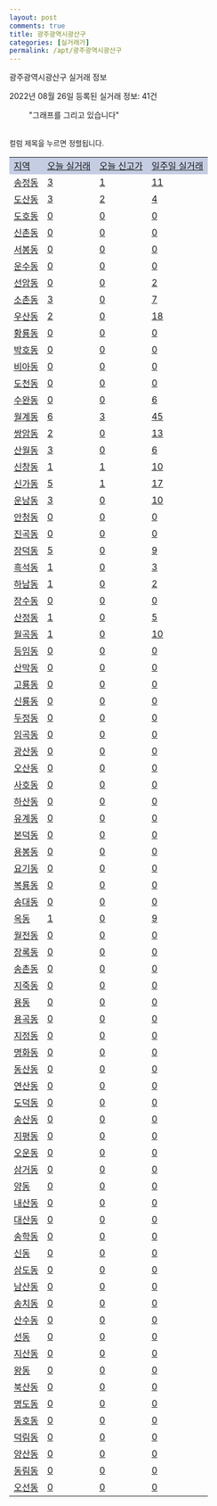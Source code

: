 ```yaml
---
layout: post
comments: true
title: 광주광역시광산구
categories: [실거래가]
permalink: /apt/광주광역시광산구
---
```


광주광역시광산구 실거래 정보

2022년 08월 26일 등록된 실거래 정보: 41건

<!--<script async src="https://pagead2.googlesyndication.com/pagead/js/adsbygoogle.js?client=ca-pub-3485438051770037"
 crossorigin="anonymous"></script>-->

<script type="text/javascript">
  google.charts.load('current', {'packages':['corechart']});
  google.charts.setOnLoadCallback(drawChart);

  function drawChart() {
    var data = google.visualization.arrayToDataTable([['거래일', '매매', '전월세', '전매'], ['21-01', 11, 5, 0], ['21-02', 0, 1, 0], ['21-03', 0, 1, 0], ['21-04', 0, 2, 0], ['21-05', 11, 0, 0], ['21-06', 0, 13, 0], ['21-07', 19, 56, 1], ['21-08', 450, 302, 8], ['21-09', 664, 635, 19], ['21-10', 622, 493, 14], ['21-11', 373, 510, 9], ['21-12', 331, 493, 10], ['22-01', 288, 581, 17], ['22-02', 306, 477, 10], ['22-03', 402, 508, 20], ['22-04', 454, 607, 14], ['22-05', 466, 593, 6], ['22-06', 290, 581, 5], ['22-07', 206, 649, 4], ['22-08', 75, 275, 3]]);

    var options = {
      title: '최근 1년간 유형별 거래량 추이',
      legend: { position: 'bottom' }
    };

    setTimeout(function() {
        var chart = new google.visualization.LineChart(document.getElementById('columnchart_material'));
        chart.draw(data, (options));
        document.getElementById('loading').style.display = 'none';
        var dayLabel = (new Date()).getDay();
        if (dayLabel < 2) {
            sorttable.innerSortFunction.apply(document.getElementById('week'), []);
            sorttable.innerSortFunction.apply(document.getElementById('week'), []);        
        }
        else {
            sorttable.innerSortFunction.apply(document.getElementById('today'), []);
            sorttable.innerSortFunction.apply(document.getElementById('today'), []);
        }
    }, 200);

  }
</script>

<div id="loading" style="z-index:20; display: block; margin-left: 35px">"그래프를 그리고 있습니다"</div>
<div id="columnchart_material" style="width: 95%; margin-left: -35px; display: block"></div>
<!--<div style="width: 95%; margin-left: -35px; display: block">
      <script async src="https://pagead2.googlesyndication.com/pagead/js/adsbygoogle.js?client=ca-pub-3485438051770037"
          crossorigin="anonymous"></script>
      <ins class="adsbygoogle"
          style="display:block"
          data-ad-format="fluid"
          data-ad-layout-key="-fb+5w+4e-db+86"
          data-ad-client="ca-pub-3485438051770037"
          data-ad-slot="1827090281"></ins>
      <script>
          (adsbygoogle = window.adsbygoogle || []).push({});
      </script>
</div>-->
<br>

<font size='small' style='font-size: small;'>컬럼 제목을 누르면 정렬됩니다.</font>
<table class="sortable">
  <tr style='background-color: rgba(114, 132, 186,0.4);'>
    <td id="region"><a href="#">지역</a></td>
    <td id="today"><a href="#">오늘 실거래</a></td>
    <td id="today_new"><a href="#">오늘 신고가</a></td>
    <td id="week"><a href="#">일주일 실거래</a></td>
  </tr>

  
  <tr class="item">
    <td><a href="광주광역시광산구송정동">송정동</a></td>
    <td><a href="광주광역시광산구송정동">3</a></td>
    <td><a href="광주광역시광산구송정동">1</a></td>
    <td><a href="광주광역시광산구송정동">11</a></td>
  </tr>
    

  <tr class="item">
    <td><a href="광주광역시광산구도산동">도산동</a></td>
    <td><a href="광주광역시광산구도산동">3</a></td>
    <td><a href="광주광역시광산구도산동">2</a></td>
    <td><a href="광주광역시광산구도산동">4</a></td>
  </tr>
    

  <tr class="item">
    <td><a href="광주광역시광산구도호동">도호동</a></td>
    <td><a href="광주광역시광산구도호동">0</a></td>
    <td><a href="광주광역시광산구도호동">0</a></td>
    <td><a href="광주광역시광산구도호동">0</a></td>
  </tr>
    

  <tr class="item">
    <td><a href="광주광역시광산구신촌동">신촌동</a></td>
    <td><a href="광주광역시광산구신촌동">0</a></td>
    <td><a href="광주광역시광산구신촌동">0</a></td>
    <td><a href="광주광역시광산구신촌동">0</a></td>
  </tr>
    

  <tr class="item">
    <td><a href="광주광역시광산구서봉동">서봉동</a></td>
    <td><a href="광주광역시광산구서봉동">0</a></td>
    <td><a href="광주광역시광산구서봉동">0</a></td>
    <td><a href="광주광역시광산구서봉동">0</a></td>
  </tr>
    

  <tr class="item">
    <td><a href="광주광역시광산구운수동">운수동</a></td>
    <td><a href="광주광역시광산구운수동">0</a></td>
    <td><a href="광주광역시광산구운수동">0</a></td>
    <td><a href="광주광역시광산구운수동">0</a></td>
  </tr>
    

  <tr class="item">
    <td><a href="광주광역시광산구선암동">선암동</a></td>
    <td><a href="광주광역시광산구선암동">0</a></td>
    <td><a href="광주광역시광산구선암동">0</a></td>
    <td><a href="광주광역시광산구선암동">2</a></td>
  </tr>
    

  <tr class="item">
    <td><a href="광주광역시광산구소촌동">소촌동</a></td>
    <td><a href="광주광역시광산구소촌동">3</a></td>
    <td><a href="광주광역시광산구소촌동">0</a></td>
    <td><a href="광주광역시광산구소촌동">7</a></td>
  </tr>
    

  <tr class="item">
    <td><a href="광주광역시광산구우산동">우산동</a></td>
    <td><a href="광주광역시광산구우산동">2</a></td>
    <td><a href="광주광역시광산구우산동">0</a></td>
    <td><a href="광주광역시광산구우산동">18</a></td>
  </tr>
    

  <tr class="item">
    <td><a href="광주광역시광산구황룡동">황룡동</a></td>
    <td><a href="광주광역시광산구황룡동">0</a></td>
    <td><a href="광주광역시광산구황룡동">0</a></td>
    <td><a href="광주광역시광산구황룡동">0</a></td>
  </tr>
    

  <tr class="item">
    <td><a href="광주광역시광산구박호동">박호동</a></td>
    <td><a href="광주광역시광산구박호동">0</a></td>
    <td><a href="광주광역시광산구박호동">0</a></td>
    <td><a href="광주광역시광산구박호동">0</a></td>
  </tr>
    

  <tr class="item">
    <td><a href="광주광역시광산구비아동">비아동</a></td>
    <td><a href="광주광역시광산구비아동">0</a></td>
    <td><a href="광주광역시광산구비아동">0</a></td>
    <td><a href="광주광역시광산구비아동">0</a></td>
  </tr>
    

  <tr class="item">
    <td><a href="광주광역시광산구도천동">도천동</a></td>
    <td><a href="광주광역시광산구도천동">0</a></td>
    <td><a href="광주광역시광산구도천동">0</a></td>
    <td><a href="광주광역시광산구도천동">0</a></td>
  </tr>
    

  <tr class="item">
    <td><a href="광주광역시광산구수완동">수완동</a></td>
    <td><a href="광주광역시광산구수완동">0</a></td>
    <td><a href="광주광역시광산구수완동">0</a></td>
    <td><a href="광주광역시광산구수완동">6</a></td>
  </tr>
    

  <tr class="item">
    <td><a href="광주광역시광산구월계동">월계동</a></td>
    <td><a href="광주광역시광산구월계동">6</a></td>
    <td><a href="광주광역시광산구월계동">3</a></td>
    <td><a href="광주광역시광산구월계동">45</a></td>
  </tr>
    

  <tr class="item">
    <td><a href="광주광역시광산구쌍암동">쌍암동</a></td>
    <td><a href="광주광역시광산구쌍암동">2</a></td>
    <td><a href="광주광역시광산구쌍암동">0</a></td>
    <td><a href="광주광역시광산구쌍암동">13</a></td>
  </tr>
    

  <tr class="item">
    <td><a href="광주광역시광산구산월동">산월동</a></td>
    <td><a href="광주광역시광산구산월동">3</a></td>
    <td><a href="광주광역시광산구산월동">0</a></td>
    <td><a href="광주광역시광산구산월동">6</a></td>
  </tr>
    

  <tr class="item">
    <td><a href="광주광역시광산구신창동">신창동</a></td>
    <td><a href="광주광역시광산구신창동">1</a></td>
    <td><a href="광주광역시광산구신창동">1</a></td>
    <td><a href="광주광역시광산구신창동">10</a></td>
  </tr>
    

  <tr class="item">
    <td><a href="광주광역시광산구신가동">신가동</a></td>
    <td><a href="광주광역시광산구신가동">5</a></td>
    <td><a href="광주광역시광산구신가동">1</a></td>
    <td><a href="광주광역시광산구신가동">17</a></td>
  </tr>
    

  <tr class="item">
    <td><a href="광주광역시광산구운남동">운남동</a></td>
    <td><a href="광주광역시광산구운남동">3</a></td>
    <td><a href="광주광역시광산구운남동">0</a></td>
    <td><a href="광주광역시광산구운남동">10</a></td>
  </tr>
    

  <tr class="item">
    <td><a href="광주광역시광산구안청동">안청동</a></td>
    <td><a href="광주광역시광산구안청동">0</a></td>
    <td><a href="광주광역시광산구안청동">0</a></td>
    <td><a href="광주광역시광산구안청동">0</a></td>
  </tr>
    

  <tr class="item">
    <td><a href="광주광역시광산구진곡동">진곡동</a></td>
    <td><a href="광주광역시광산구진곡동">0</a></td>
    <td><a href="광주광역시광산구진곡동">0</a></td>
    <td><a href="광주광역시광산구진곡동">0</a></td>
  </tr>
    

  <tr class="item">
    <td><a href="광주광역시광산구장덕동">장덕동</a></td>
    <td><a href="광주광역시광산구장덕동">5</a></td>
    <td><a href="광주광역시광산구장덕동">0</a></td>
    <td><a href="광주광역시광산구장덕동">9</a></td>
  </tr>
    

  <tr class="item">
    <td><a href="광주광역시광산구흑석동">흑석동</a></td>
    <td><a href="광주광역시광산구흑석동">1</a></td>
    <td><a href="광주광역시광산구흑석동">0</a></td>
    <td><a href="광주광역시광산구흑석동">3</a></td>
  </tr>
    

  <tr class="item">
    <td><a href="광주광역시광산구하남동">하남동</a></td>
    <td><a href="광주광역시광산구하남동">1</a></td>
    <td><a href="광주광역시광산구하남동">0</a></td>
    <td><a href="광주광역시광산구하남동">2</a></td>
  </tr>
    

  <tr class="item">
    <td><a href="광주광역시광산구장수동">장수동</a></td>
    <td><a href="광주광역시광산구장수동">0</a></td>
    <td><a href="광주광역시광산구장수동">0</a></td>
    <td><a href="광주광역시광산구장수동">0</a></td>
  </tr>
    

  <tr class="item">
    <td><a href="광주광역시광산구산정동">산정동</a></td>
    <td><a href="광주광역시광산구산정동">1</a></td>
    <td><a href="광주광역시광산구산정동">0</a></td>
    <td><a href="광주광역시광산구산정동">5</a></td>
  </tr>
    

  <tr class="item">
    <td><a href="광주광역시광산구월곡동">월곡동</a></td>
    <td><a href="광주광역시광산구월곡동">1</a></td>
    <td><a href="광주광역시광산구월곡동">0</a></td>
    <td><a href="광주광역시광산구월곡동">10</a></td>
  </tr>
    

  <tr class="item">
    <td><a href="광주광역시광산구등임동">등임동</a></td>
    <td><a href="광주광역시광산구등임동">0</a></td>
    <td><a href="광주광역시광산구등임동">0</a></td>
    <td><a href="광주광역시광산구등임동">0</a></td>
  </tr>
    

  <tr class="item">
    <td><a href="광주광역시광산구산막동">산막동</a></td>
    <td><a href="광주광역시광산구산막동">0</a></td>
    <td><a href="광주광역시광산구산막동">0</a></td>
    <td><a href="광주광역시광산구산막동">0</a></td>
  </tr>
    

  <tr class="item">
    <td><a href="광주광역시광산구고룡동">고룡동</a></td>
    <td><a href="광주광역시광산구고룡동">0</a></td>
    <td><a href="광주광역시광산구고룡동">0</a></td>
    <td><a href="광주광역시광산구고룡동">0</a></td>
  </tr>
    

  <tr class="item">
    <td><a href="광주광역시광산구신룡동">신룡동</a></td>
    <td><a href="광주광역시광산구신룡동">0</a></td>
    <td><a href="광주광역시광산구신룡동">0</a></td>
    <td><a href="광주광역시광산구신룡동">0</a></td>
  </tr>
    

  <tr class="item">
    <td><a href="광주광역시광산구두정동">두정동</a></td>
    <td><a href="광주광역시광산구두정동">0</a></td>
    <td><a href="광주광역시광산구두정동">0</a></td>
    <td><a href="광주광역시광산구두정동">0</a></td>
  </tr>
    

  <tr class="item">
    <td><a href="광주광역시광산구임곡동">임곡동</a></td>
    <td><a href="광주광역시광산구임곡동">0</a></td>
    <td><a href="광주광역시광산구임곡동">0</a></td>
    <td><a href="광주광역시광산구임곡동">0</a></td>
  </tr>
    

  <tr class="item">
    <td><a href="광주광역시광산구광산동">광산동</a></td>
    <td><a href="광주광역시광산구광산동">0</a></td>
    <td><a href="광주광역시광산구광산동">0</a></td>
    <td><a href="광주광역시광산구광산동">0</a></td>
  </tr>
    

  <tr class="item">
    <td><a href="광주광역시광산구오산동">오산동</a></td>
    <td><a href="광주광역시광산구오산동">0</a></td>
    <td><a href="광주광역시광산구오산동">0</a></td>
    <td><a href="광주광역시광산구오산동">0</a></td>
  </tr>
    

  <tr class="item">
    <td><a href="광주광역시광산구사호동">사호동</a></td>
    <td><a href="광주광역시광산구사호동">0</a></td>
    <td><a href="광주광역시광산구사호동">0</a></td>
    <td><a href="광주광역시광산구사호동">0</a></td>
  </tr>
    

  <tr class="item">
    <td><a href="광주광역시광산구하산동">하산동</a></td>
    <td><a href="광주광역시광산구하산동">0</a></td>
    <td><a href="광주광역시광산구하산동">0</a></td>
    <td><a href="광주광역시광산구하산동">0</a></td>
  </tr>
    

  <tr class="item">
    <td><a href="광주광역시광산구유계동">유계동</a></td>
    <td><a href="광주광역시광산구유계동">0</a></td>
    <td><a href="광주광역시광산구유계동">0</a></td>
    <td><a href="광주광역시광산구유계동">0</a></td>
  </tr>
    

  <tr class="item">
    <td><a href="광주광역시광산구본덕동">본덕동</a></td>
    <td><a href="광주광역시광산구본덕동">0</a></td>
    <td><a href="광주광역시광산구본덕동">0</a></td>
    <td><a href="광주광역시광산구본덕동">0</a></td>
  </tr>
    

  <tr class="item">
    <td><a href="광주광역시광산구용봉동">용봉동</a></td>
    <td><a href="광주광역시광산구용봉동">0</a></td>
    <td><a href="광주광역시광산구용봉동">0</a></td>
    <td><a href="광주광역시광산구용봉동">0</a></td>
  </tr>
    

  <tr class="item">
    <td><a href="광주광역시광산구요기동">요기동</a></td>
    <td><a href="광주광역시광산구요기동">0</a></td>
    <td><a href="광주광역시광산구요기동">0</a></td>
    <td><a href="광주광역시광산구요기동">0</a></td>
  </tr>
    

  <tr class="item">
    <td><a href="광주광역시광산구복룡동">복룡동</a></td>
    <td><a href="광주광역시광산구복룡동">0</a></td>
    <td><a href="광주광역시광산구복룡동">0</a></td>
    <td><a href="광주광역시광산구복룡동">0</a></td>
  </tr>
    

  <tr class="item">
    <td><a href="광주광역시광산구송대동">송대동</a></td>
    <td><a href="광주광역시광산구송대동">0</a></td>
    <td><a href="광주광역시광산구송대동">0</a></td>
    <td><a href="광주광역시광산구송대동">0</a></td>
  </tr>
    

  <tr class="item">
    <td><a href="광주광역시광산구옥동">옥동</a></td>
    <td><a href="광주광역시광산구옥동">1</a></td>
    <td><a href="광주광역시광산구옥동">0</a></td>
    <td><a href="광주광역시광산구옥동">9</a></td>
  </tr>
    

  <tr class="item">
    <td><a href="광주광역시광산구월전동">월전동</a></td>
    <td><a href="광주광역시광산구월전동">0</a></td>
    <td><a href="광주광역시광산구월전동">0</a></td>
    <td><a href="광주광역시광산구월전동">0</a></td>
  </tr>
    

  <tr class="item">
    <td><a href="광주광역시광산구장록동">장록동</a></td>
    <td><a href="광주광역시광산구장록동">0</a></td>
    <td><a href="광주광역시광산구장록동">0</a></td>
    <td><a href="광주광역시광산구장록동">0</a></td>
  </tr>
    

  <tr class="item">
    <td><a href="광주광역시광산구송촌동">송촌동</a></td>
    <td><a href="광주광역시광산구송촌동">0</a></td>
    <td><a href="광주광역시광산구송촌동">0</a></td>
    <td><a href="광주광역시광산구송촌동">0</a></td>
  </tr>
    

  <tr class="item">
    <td><a href="광주광역시광산구지죽동">지죽동</a></td>
    <td><a href="광주광역시광산구지죽동">0</a></td>
    <td><a href="광주광역시광산구지죽동">0</a></td>
    <td><a href="광주광역시광산구지죽동">0</a></td>
  </tr>
    

  <tr class="item">
    <td><a href="광주광역시광산구용동">용동</a></td>
    <td><a href="광주광역시광산구용동">0</a></td>
    <td><a href="광주광역시광산구용동">0</a></td>
    <td><a href="광주광역시광산구용동">0</a></td>
  </tr>
    

  <tr class="item">
    <td><a href="광주광역시광산구용곡동">용곡동</a></td>
    <td><a href="광주광역시광산구용곡동">0</a></td>
    <td><a href="광주광역시광산구용곡동">0</a></td>
    <td><a href="광주광역시광산구용곡동">0</a></td>
  </tr>
    

  <tr class="item">
    <td><a href="광주광역시광산구지정동">지정동</a></td>
    <td><a href="광주광역시광산구지정동">0</a></td>
    <td><a href="광주광역시광산구지정동">0</a></td>
    <td><a href="광주광역시광산구지정동">0</a></td>
  </tr>
    

  <tr class="item">
    <td><a href="광주광역시광산구명화동">명화동</a></td>
    <td><a href="광주광역시광산구명화동">0</a></td>
    <td><a href="광주광역시광산구명화동">0</a></td>
    <td><a href="광주광역시광산구명화동">0</a></td>
  </tr>
    

  <tr class="item">
    <td><a href="광주광역시광산구동산동">동산동</a></td>
    <td><a href="광주광역시광산구동산동">0</a></td>
    <td><a href="광주광역시광산구동산동">0</a></td>
    <td><a href="광주광역시광산구동산동">0</a></td>
  </tr>
    

  <tr class="item">
    <td><a href="광주광역시광산구연산동">연산동</a></td>
    <td><a href="광주광역시광산구연산동">0</a></td>
    <td><a href="광주광역시광산구연산동">0</a></td>
    <td><a href="광주광역시광산구연산동">0</a></td>
  </tr>
    

  <tr class="item">
    <td><a href="광주광역시광산구도덕동">도덕동</a></td>
    <td><a href="광주광역시광산구도덕동">0</a></td>
    <td><a href="광주광역시광산구도덕동">0</a></td>
    <td><a href="광주광역시광산구도덕동">0</a></td>
  </tr>
    

  <tr class="item">
    <td><a href="광주광역시광산구송산동">송산동</a></td>
    <td><a href="광주광역시광산구송산동">0</a></td>
    <td><a href="광주광역시광산구송산동">0</a></td>
    <td><a href="광주광역시광산구송산동">0</a></td>
  </tr>
    

  <tr class="item">
    <td><a href="광주광역시광산구지평동">지평동</a></td>
    <td><a href="광주광역시광산구지평동">0</a></td>
    <td><a href="광주광역시광산구지평동">0</a></td>
    <td><a href="광주광역시광산구지평동">0</a></td>
  </tr>
    

  <tr class="item">
    <td><a href="광주광역시광산구오운동">오운동</a></td>
    <td><a href="광주광역시광산구오운동">0</a></td>
    <td><a href="광주광역시광산구오운동">0</a></td>
    <td><a href="광주광역시광산구오운동">0</a></td>
  </tr>
    

  <tr class="item">
    <td><a href="광주광역시광산구삼거동">삼거동</a></td>
    <td><a href="광주광역시광산구삼거동">0</a></td>
    <td><a href="광주광역시광산구삼거동">0</a></td>
    <td><a href="광주광역시광산구삼거동">0</a></td>
  </tr>
    

  <tr class="item">
    <td><a href="광주광역시광산구양동">양동</a></td>
    <td><a href="광주광역시광산구양동">0</a></td>
    <td><a href="광주광역시광산구양동">0</a></td>
    <td><a href="광주광역시광산구양동">0</a></td>
  </tr>
    

  <tr class="item">
    <td><a href="광주광역시광산구내산동">내산동</a></td>
    <td><a href="광주광역시광산구내산동">0</a></td>
    <td><a href="광주광역시광산구내산동">0</a></td>
    <td><a href="광주광역시광산구내산동">0</a></td>
  </tr>
    

  <tr class="item">
    <td><a href="광주광역시광산구대산동">대산동</a></td>
    <td><a href="광주광역시광산구대산동">0</a></td>
    <td><a href="광주광역시광산구대산동">0</a></td>
    <td><a href="광주광역시광산구대산동">0</a></td>
  </tr>
    

  <tr class="item">
    <td><a href="광주광역시광산구송학동">송학동</a></td>
    <td><a href="광주광역시광산구송학동">0</a></td>
    <td><a href="광주광역시광산구송학동">0</a></td>
    <td><a href="광주광역시광산구송학동">0</a></td>
  </tr>
    

  <tr class="item">
    <td><a href="광주광역시광산구신동">신동</a></td>
    <td><a href="광주광역시광산구신동">0</a></td>
    <td><a href="광주광역시광산구신동">0</a></td>
    <td><a href="광주광역시광산구신동">0</a></td>
  </tr>
    

  <tr class="item">
    <td><a href="광주광역시광산구삼도동">삼도동</a></td>
    <td><a href="광주광역시광산구삼도동">0</a></td>
    <td><a href="광주광역시광산구삼도동">0</a></td>
    <td><a href="광주광역시광산구삼도동">0</a></td>
  </tr>
    

  <tr class="item">
    <td><a href="광주광역시광산구남산동">남산동</a></td>
    <td><a href="광주광역시광산구남산동">0</a></td>
    <td><a href="광주광역시광산구남산동">0</a></td>
    <td><a href="광주광역시광산구남산동">0</a></td>
  </tr>
    

  <tr class="item">
    <td><a href="광주광역시광산구송치동">송치동</a></td>
    <td><a href="광주광역시광산구송치동">0</a></td>
    <td><a href="광주광역시광산구송치동">0</a></td>
    <td><a href="광주광역시광산구송치동">0</a></td>
  </tr>
    

  <tr class="item">
    <td><a href="광주광역시광산구산수동">산수동</a></td>
    <td><a href="광주광역시광산구산수동">0</a></td>
    <td><a href="광주광역시광산구산수동">0</a></td>
    <td><a href="광주광역시광산구산수동">0</a></td>
  </tr>
    

  <tr class="item">
    <td><a href="광주광역시광산구선동">선동</a></td>
    <td><a href="광주광역시광산구선동">0</a></td>
    <td><a href="광주광역시광산구선동">0</a></td>
    <td><a href="광주광역시광산구선동">0</a></td>
  </tr>
    

  <tr class="item">
    <td><a href="광주광역시광산구지산동">지산동</a></td>
    <td><a href="광주광역시광산구지산동">0</a></td>
    <td><a href="광주광역시광산구지산동">0</a></td>
    <td><a href="광주광역시광산구지산동">0</a></td>
  </tr>
    

  <tr class="item">
    <td><a href="광주광역시광산구왕동">왕동</a></td>
    <td><a href="광주광역시광산구왕동">0</a></td>
    <td><a href="광주광역시광산구왕동">0</a></td>
    <td><a href="광주광역시광산구왕동">0</a></td>
  </tr>
    

  <tr class="item">
    <td><a href="광주광역시광산구북산동">북산동</a></td>
    <td><a href="광주광역시광산구북산동">0</a></td>
    <td><a href="광주광역시광산구북산동">0</a></td>
    <td><a href="광주광역시광산구북산동">0</a></td>
  </tr>
    

  <tr class="item">
    <td><a href="광주광역시광산구명도동">명도동</a></td>
    <td><a href="광주광역시광산구명도동">0</a></td>
    <td><a href="광주광역시광산구명도동">0</a></td>
    <td><a href="광주광역시광산구명도동">0</a></td>
  </tr>
    

  <tr class="item">
    <td><a href="광주광역시광산구동호동">동호동</a></td>
    <td><a href="광주광역시광산구동호동">0</a></td>
    <td><a href="광주광역시광산구동호동">0</a></td>
    <td><a href="광주광역시광산구동호동">0</a></td>
  </tr>
    

  <tr class="item">
    <td><a href="광주광역시광산구덕림동">덕림동</a></td>
    <td><a href="광주광역시광산구덕림동">0</a></td>
    <td><a href="광주광역시광산구덕림동">0</a></td>
    <td><a href="광주광역시광산구덕림동">0</a></td>
  </tr>
    

  <tr class="item">
    <td><a href="광주광역시광산구양산동">양산동</a></td>
    <td><a href="광주광역시광산구양산동">0</a></td>
    <td><a href="광주광역시광산구양산동">0</a></td>
    <td><a href="광주광역시광산구양산동">0</a></td>
  </tr>
    

  <tr class="item">
    <td><a href="광주광역시광산구동림동">동림동</a></td>
    <td><a href="광주광역시광산구동림동">0</a></td>
    <td><a href="광주광역시광산구동림동">0</a></td>
    <td><a href="광주광역시광산구동림동">0</a></td>
  </tr>
    

  <tr class="item">
    <td><a href="광주광역시광산구오선동">오선동</a></td>
    <td><a href="광주광역시광산구오선동">0</a></td>
    <td><a href="광주광역시광산구오선동">0</a></td>
    <td><a href="광주광역시광산구오선동">0</a></td>
  </tr>
    


</table>


    